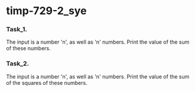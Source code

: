 # timp-729-2_sye

### Task_1.  
The input is a number 'n', as well as 'n' numbers. Print the value of the sum of these numbers.

### Task_2.  
The input is a number 'n', as well as 'n' numbers. Print the value of the sum of the squares  of these numbers.
